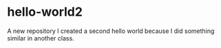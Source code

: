 # hello-world2
A new repository I created a second hello world because I did something similar in another class.

